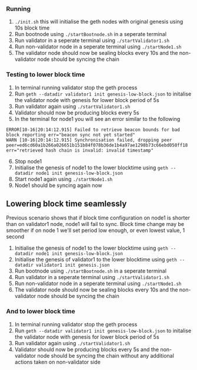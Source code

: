 ### Running

1. `./init.sh` this will initialise the geth nodes with original genesis using 10s block time
2. Run bootnode using `./startBootnode.sh` in a seperate terminal
3. Run validator in a seperate terminal using `./startValidator1.sh`
4. Run non-validator node in a seperate terminal using `./startNode1.sh`
5. The validator node should now be sealing blocks every 10s and the non-validator node should be syncing the chain

### Testing to lower block time
1. In terminal running validator stop the geth process
2. Run `geth --datadir validator1 init genesis-low-block.json` to initalise the validator node with genesis for lower block period of 5s
3. Run validator again using `./startValidator1.sh`
4. Validator should now be producing blocks every 5s
5. In the terminal for node1 you will see an error similar to the following
```
ERROR[10-16|20:14:12.915] Failed to retrieve beacon bounds for bad block reporting err="beacon sync not yet started"
WARN [10-16|20:14:12.915] Synchronisation failed, dropping peer    peer=ed6cd60a1b266a026651b151b84f078b36de1b4a97ae1298b73c66ebd050ff18 err="retrieved hash chain is invalid: invalid timestamp"
```
6. Stop node1
7. Initialise the genesis of node1 to the lower blocktime using `geth --datadir node1 init genesis-low-block.json`
8. Start node1 again using `./startNode1.sh`
9. Node1 should be syncing again now

## Lowering block time seamlessly
Previous scenario shows that if block time configuration on node1 is shorter than on validator1 node,
node1 will fail to sync. Block time change may be smoother if on node 1 we'll set period low enough, or even lowest 
value, 1 second
1. Initialise the genesis of node1 to the lower blocktime using `geth --datadir node1 init genesis-low-block.json`
2. Initialise the genesis of validator1 to the lower blocktime using `geth --datadir validator1 init genesis.json`
3. Run bootnode using `./startBootnode.sh` in a seperate terminal
4. Run validator in a seperate terminal using `./startValidator1.sh`
5. Run non-validator node in a seperate terminal using `./startNode1.sh`
6. The validator node should now be sealing blocks every 10s and the non-validator node should be syncing the chain
### And to lower block time
1. In terminal running validator stop the geth process
2. Run `geth --datadir validator1 init genesis-low-block.json` to initalise the validator node with genesis for lower block period of 5s
3. Run validator again using `./startValidator1.sh`
4. Validator should now be producing blocks every 5s and the non-validator node should be syncing the chain without any 
additional actions taken on non-validator side